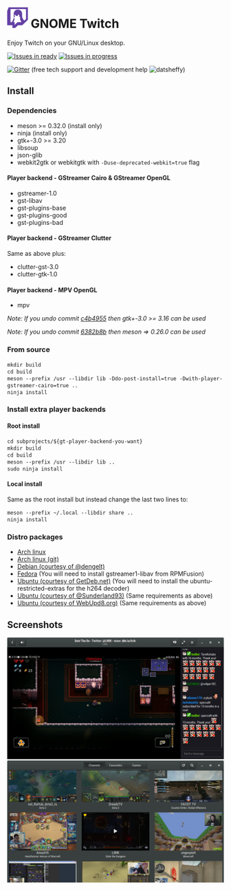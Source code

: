 # ![](/data/icons/hicolor/48x48/apps/com.vinszent.GnomeTwitch.png) GNOME Twitch
Enjoy Twitch on your GNU/Linux desktop.

[![Issues in ready](https://badge.waffle.io/vinszent/gnome-twitch.svg?label=ready&title=Ready)](http://waffle.io/vinszent/gnome-twitch) [![Issues in progress](https://badge.waffle.io/vinszent/gnome-twitch.svg?label=in%20progress&title=In%20progress)](http://waffle.io/vinszent/gnome-twitch)

[![Gitter](https://badges.gitter.im/vinszent/gnome-twitch.svg)](https://gitter.im/gnome-twitch/Lobby?utm_source=badge&utm_medium=badge&utm_campaign=pr-badge) (free tech support and development help ![datsheffy](https://static-cdn.jtvnw.net/emoticons/v1/170/1.0))

## Install
### Dependencies
* meson >= 0.32.0 (install only)
* ninja (install only)
* gtk+-3.0 >= 3.20
* libsoup
* json-glib
* webkit2gtk or webkitgtk with `-Duse-deprecated-webkit=true` flag

#### Player backend - GStreamer Cairo & GStreamer OpenGL
* gstreamer-1.0
* gst-libav
* gst-plugins-base
* gst-plugins-good
* gst-plugins-bad

#### Player backend - GStreamer Clutter
Same as above plus:

* clutter-gst-3.0
* clutter-gtk-1.0

#### Player backend - MPV OpenGL
* mpv

_Note: If you undo commit [c4b4955](https://github.com/vinszent/gnome-twitch/commit/c4b49557dfed8465f273f2b5490002607baa5182) then gtk+-3.0 >= 3.16 can be used_

_Note: If you undo commit [6382b8b](https://github.com/vinszent/gnome-twitch/commit/6382b8b918306306da0c014cedb8f314ecd66a93) then meson => 0.26.0 can be used_

### From source

``` shell
mkdir build
cd build
meson --prefix /usr --libdir lib -Ddo-post-install=true -Dwith-player-gstreamer-cairo=true ..
ninja install
```

### Install extra player backends
#### Root install

``` shell
cd subprojects/${gt-player-backend-you-want}
mkdir build
cd build
meson --prefix /usr --libdir lib ..
sudo ninja install
```
#### Local install

Same as the root install but instead change the last two lines to:

``` shell
meson --prefix ~/.local --libdir share ..
ninja install
```

### Distro packages
* [Arch linux](https://aur.archlinux.org/packages/gnome-twitch/)
* [Arch linux (git)](https://aur.archlinux.org/packages/gnome-twitch-git/)
* [Debian (courtesy of @dengelt)](https://tracker.debian.org/pkg/gnome-twitch/)
* [Fedora](https://copr.fedoraproject.org/coprs/ippytraxx/gnome-twitch/) (You will need to install gstreamer1-libav from RPMFusion)
* [Ubuntu (courtesy of GetDeb.net)](http://www.getdeb.net/app/GNOME%20Twitch) (You will need to install the ubuntu-restricted-extras for the h264 decoder)
* [Ubuntu (courtesy of @Sunderland93)](https://launchpad.net/~samoilov-lex/+archive/ubuntu/gnome-twitch) (Same requirements as above)
* [Ubuntu (courtesy of WebUpd8.org)](https://launchpad.net/~nilarimogard/+archive/ubuntu/webupd8/+index?batch=75&memo=150&start=150) (Same requirements as above)

## Screenshots
![](/data/screenshots/scrot_player.png?raw=true)
![](/data/screenshots/scrot_streams.png?raw=true)
